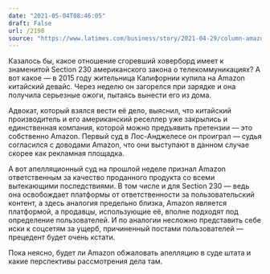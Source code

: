 ```yaml
---
date: "2021-05-04T08:46:05"
draft: False
url: /2198
source: "https://www.latimes.com/business/story/2021-04-29/column-amazon-product-safety-ruling"
---
```


Казалось бы, какое отношение сгоревший ховерборд имеет к знаменитой Section 230 американского закона о телекоммуникациях? А вот какое — в 2015 году жительница Калифорнии купила на Amazon китайский девайс. Через неделю он загорелся при зарядке и она получила серьезные ожоги, пытаясь вынести его из дома. 

Адвокат, который взялся вести её дело, выяснил, что китайский производитель и его американский реселлер уже закрылись и единственная компания, которой можно предъявить претензии — это собственно Amazon. Первый суд в Лос-Анджелесе он проиграл — судья согласился с доводами Amazon, что они выступают в данном случае скорее как рекламная площадка. 

А вот апелляционный суд на прошлой неделе признал Amazon ответственным за качество проданного продукта со всеми вытекающими последствиями. В том числе и для Section 230 — ведь она освобождает платформы от ответственности за пользовательский контент, а здесь аналогия предельно близка, Amazon является платформой, а продавцы, использующие её, вполне подходят под определение пользователей. И по аналогии несложно представить себе иски к соцсетям за ущерб, причиненный постами пользователей — прецедент будет очень кстати.

Пока неясно, будет ли Amazon обжаловать апелляцию в суде штата и какие перспективы рассмотрения дела там.
